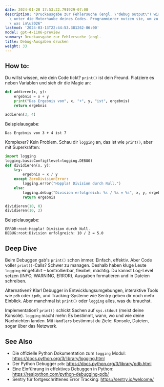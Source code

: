 ```yaml
---
date: 2024-01-20 17:53:22.791929-07:00
description: "Druckausgabe zur Fehlersuche (engl. \"debug output\") wirft einen Blick\
  \ unter die Motorhaube deines Codes. Programmierer nutzen sie, um zu verstehen,\
  \ was im\u2026"
lastmod: '2024-03-13T22:44:53.381262-06:00'
model: gpt-4-1106-preview
summary: Druckausgabe zur Fehlersuche (engl.
title: Debug-Ausgaben drucken
weight: 33
---
```


## How to:
Du willst wissen, wie dein Code tickt? `print()` ist dein Freund. Platziere es neben Variablen und sieh dir die Magie an:

```python
def addieren(x, y):
    ergebnis = x + y
    print("Das Ergebnis von", x, "+", y, "ist", ergebnis)
    return ergebnis

addieren(3, 4)
```

Beispielausgabe:
```
Das Ergebnis von 3 + 4 ist 7
```

Komplexer? Kein Problem. Schau dir `logging` an, das ist wie `print()`, aber mit Superkräften:

```python
import logging
logging.basicConfig(level=logging.DEBUG)
def dividieren(x, y):
    try:
        ergebnis = x / y
    except ZeroDivisionError:
        logging.error("Hoppla! Division durch Null.")
    else:
        logging.debug("Division erfolgreich: %s / %s = %s", x, y, ergebnis)
        return ergebnis

dividieren(10, 0)
dividieren(10, 2)
```

Beispielausgabe:
```
ERROR:root:Hoppla! Division durch Null.
DEBUG:root:Division erfolgreich: 10 / 2 = 5.0
```

## Deep Dive
Beim Debuggen gab's `print()` schon immer. Einfach, effektiv. Aber Code voller `print()`-Calls? Schwer zu managen. Deshalb haben kluge Leute `logging` eingeführt – kontrollierbar, flexibel, mächtig. Du kannst Log-Level setzen (INFO, WARNING, ERROR), Ausgaben formatieren und in Dateien schreiben. 

Alternativen? Klar! Debugger in Entwicklungsumgebungen, interaktive Tools wie `pdb` oder `ipdb`, und Tracking-Systeme wie Sentry geben dir noch mehr Einblick. Aber manchmal ist `print()` oder `logging` alles, was du brauchst.

Implementation? `print()` schickt Sachen auf `sys.stdout` (meist deine Konsole). `logging` macht mehr: Es bestimmt, wann, wo und wie deine Nachrichten landen. Mit `Handlers` bestimmst du Ziele: Konsole, Dateien, sogar über das Netzwerk.

## See Also
- Die offizielle Python Dokumentation zum `logging` Modul: https://docs.python.org/3/library/logging.html
- Der Python Debugger `pdb`: https://docs.python.org/3/library/pdb.html
- Eine Einführung in effektives Debuggen in Python: https://realpython.com/python-debugging-pdb/
- Sentry für fortgeschrittenes Error Tracking: https://sentry.io/welcome/
